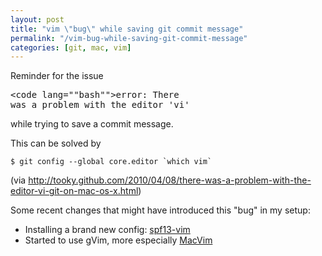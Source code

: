 ```yaml
---
layout: post
title: "vim \"bug\" while saving git commit message"
permalink: "/vim-bug-while-saving-git-commit-message"
categories: [git, mac, vim]
---
```


Reminder for the issue <pre><code lang=""bash"">error: There was a problem with the editor 'vi'</code></pre> while trying to save a commit message.

This can be solved by
<pre><code lang=""bash"">$ git config --global core.editor `which vim`</code></pre> (via <a href="http://tooky.github.com/2010/04/08/there-was-a-problem-with-the-editor-vi-git-on-mac-os-x.html">http://tooky.github.com/2010/04/08/there-was-a-problem-with-the-editor-vi-git-on-mac-os-x.html</a>)

Some recent changes that might have introduced this "bug" in my setup:
<ul>
	<li>Installing a brand new config: <a href="https://github.com/spf13/spf13-vim">spf13-vim</a></li>
	<li>Started to use gVim, more especially <a href="https://github.com/b4winckler/macvim">MacVim</a></li>
</ul>

